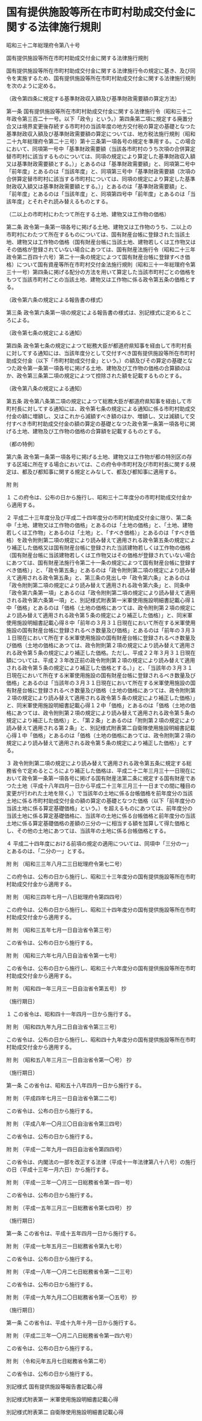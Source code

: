 # 国有提供施設等所在市町村助成交付金に関する法律施行規則

昭和三十二年総理府令第八十号

国有提供施設等所在市町村助成交付金に関する法律施行規則

国有提供施設等所在市町村助成交付金に関する法律施行令の規定に基き、及び同令を実施するため、国有提供施設等所在市町村助成交付金に関する法律施行規則を次のように定める。

（政令第四条に規定する基準財政収入額及び基準財政需要額の算定方法）

第一条 国有提供施設等所在市町村助成交付金に関する法律施行令（昭和三十二年政令第三百二十一号。以下「政令」という。）第四条第二項に規定する廃置分合又は境界変更後存続する市町村の当該年度の地方交付税の算定の基礎となつた基準財政収入額及び基準財政需要額の算定については、地方税法施行規則（昭和二十九年総理府令第二十三号）第十三条第一項各号の規定を準用する。この場合において、同項第一号中「基準財政需要額（当該各市町村のうち次項の合併算定替市町村に該当するものについては、同項の規定により算定した基準財政収入額又は基準財政需要額とする。）」とあるのは「基準財政需要額」と、同項第二号中「前年度」とあるのは「当該年度」と、同項第三号中「基準財政需要額（次項の合併算定替市町村に該当する市町村については、同項の規定により算定した基準財政収入額又は基準財政需要額とする。）」とあるのは「基準財政需要額」と、「前年度」とあるのは「当該年度」と、同項第四号中「前年度」とあるのは「当該年度」とそれぞれ読み替えるものとする。

（二以上の市町村にわたつて所在する土地、建物又は工作物の価格）

第二条 政令第一条第一項各号に掲げる土地、建物又は工作物のうち、二以上の市町村にわたつて所在するものについては、国有財産台帳に登録された当該土地、建物又は工作物の価格（国有財産台帳に当該土地、建物若しくは工作物又はその価格が登録されていない場合にあつては、国有財産法施行令（昭和二十三年政令第二百四十六号）第二十一条の規定によつて国有財産台帳に登録すべき価格）について国有資産等所在市町村交付金法施行規則（昭和三十一年総理府令第三十一号）第四条に掲げる配分の方法を用いて算定した当該市町村ごとの価格をもつて当該市町村ごとの当該土地、建物又は工作物に係る政令第五条の価格とする。

（政令第六条の規定による報告書の様式）

第三条 政令第六条第一項の規定による報告書の様式は、別記様式に定めるところによる。

（政令第七条の規定による通知）

第四条 政令第七条の規定によつて総務大臣が都道府県知事を経由して市町村長に対してする通知には、当該年度分として交付すべき国有提供施設等所在市町村助成交付金（以下「市町村助成交付金」という。）の額及びその算定の基礎となつた政令第一条第一項各号に掲げる土地、建物及び工作物の価格の合算額のほか、政令第三条第二項の規定によつて控除された額を記載するものとする。

（政令第八条の規定による通知）

第五条 政令第八条第二項の規定によつて総務大臣が都道府県知事を経由して市町村長に対してする通知には、政令第七条の規定による通知に係る市町村助成交付金の額に増額し、又はこれから減額すべき額のほか、増額し、又は減額して交付すべき市町村助成交付金の額の算定の基礎となつた政令第一条第一項各号に掲げる土地、建物及び工作物の価格の合算額を記載するものとする。

（都の特例）

第六条 政令第一条第一項各号に掲げる土地、建物又は工作物が都の特別区の存する区域に所在する場合においては、この府令中市町村及び市町村長に関する規定は、都及び都知事に関する規定とみなして、都及び都知事に適用する。

附 則

１ この府令は、公布の日から施行し、昭和三十二年度分の市町村助成交付金から適用する。

２ 平成二十三年度分及び平成二十四年度分の市町村助成交付金に限り、第二条中「土地、建物又は工作物の価格」とあるのは「土地の価格」と、「土地、建物若しくは工作物」とあるのは「土地」と、「すべき価格）」とあるのは「すべき価格）を政令附則第二項の規定により読み替えて適用される政令第五条の規定により補正した価格又は国有財産台帳に登録された当該建物若しくは工作物の価格（国有財産台帳に当該建物若しくは工作物又はその価格が登録されていない場合にあつては、国有財産法施行令第二十一条の規定によつて国有財産台帳に登録すべき価格）」と、「政令第五条」とあるのは「政令附則第二項の規定により読み替えて適用される政令第五条」と、第三条の見出し中「政令第六条」とあるのは「政令附則第二項の規定により読み替えて適用される政令第六条」と、同条中「政令第六条第一項」とあるのは「政令附則第二項の規定により読み替えて適用される政令第六条第一項」と、別記様式附表第一米軍使用施設明細書記載心得１中「価格」とあるのは「価格（土地の価格にあつては、政令附則第２項の規定により読み替えて適用される政令第５条の規定により補正した価格）」と、同米軍使用施設明細書記載心得８中「前年の３月３１日現在において所在する米軍使用施設の国有財産台帳に登録されるべき数量及び価格」とあるのは「前年の３月３１日現在において所在する米軍使用施設の国有財産台帳に登録されるべき数量及び価格（土地の価格にあつては、政令附則第２項の規定により読み替えて適用される政令第５条の規定により補正した価格。ただし、平成２２年３月３１日現在額については、平成２３年改正前の政令附則第２項の規定により読み替えて適用される政令第５条の規定により補正した価格とする。）」と、「当該年の３月３１日現在において所在する米軍使用施設の国有財産台帳に登録されるべき数量及び価格」とあるのは「当該年の３月３１日現在において所在する米軍使用施設の国有財産台帳に登録されるべき数量及び価格（土地の価格にあつては、政令附則第２項の規定により読み替えて適用される政令第５条の規定により補正した価格）」と、同米軍使用施設明細書記載心得１２中「価格」とあるのは「価格（土地の価格にあつては、政令附則第２項の規定により読み替えて適用される政令第５条の規定により補正した価格）」と、「第２条」とあるのは「附則第２項の規定により読み替えて適用される第２条」と、別記様式附表第二自衛隊使用施設明細書記載心得１中「価格」とあるのは「価格（土地の価格にあつては、政令附則第２項の規定により読み替えて適用される政令第５条の規定により補正した価格）」とする。

３ 政令附則第二項の規定により読み替えて適用される政令第五条に規定する総務省令で定めるところにより補正した価格は、平成二十二年三月三十一日現在において政令第一条第一項各号に掲げる国有財産法第二条に規定する国有財産であつた土地（平成十八年四月一日から平成二十三年三月三十一日までの間に種目の変更が行われた土地を除く。）で当該年の土地に係る台帳価格を前年度分の当該土地に係る市町村助成交付金の額の算定の基礎となつた価格（以下「前年度分の当該土地に係る算定基礎価格」という。）を超えるものにあつては、前年度分の当該土地に係る算定基礎価格に、当該年の土地に係る台帳価格と前年度分の当該土地に係る算定基礎価格の差額の三分の一に相当する額を加算して得た価格とし、その他の土地にあつては、当該年の土地に係る台帳価格とする。

４ 平成二十四年度における前項の規定の適用については、同項中「三分の一」とあるのは、「二分の一」とする。

附 則 （昭和三三年八月二三日総理府令第七二号）

この府令は、公布の日から施行し、昭和三十三年度分の国有提供施設等所在市町村助成交付金から適用する。

附 則 （昭和三四年七月一八日総理府令第四四号）

この府令は、公布の日から施行し、昭和三十四年度分の国有提供施設等所在市町村助成交付金から適用する。

附 則 （昭和三五年七月一日自治省令第三号）

この省令は、公布の日から施行する。

附 則 （昭和三六年七月八日自治省令第一七号）

この省令は、公布の日から施行し、昭和三十六年度分の国有提供施設等所在市町村助成交付金から適用する。

附 則 （昭和四一年三月三一日自治省令第五号） 抄

（施行期日）

１ この省令は、昭和四十一年四月一日から施行する。

附 則 （昭和四九年九月二日自治省令第三三号）

この省令は、公布の日から施行し、昭和四十九年度分の国有提供施設等所在市町村助成交付金から適用する。

附 則 （昭和五八年三月三一日自治省令第一〇号） 抄

（施行期日）

第一条 この省令は、昭和五十八年四月一日から施行する。

附 則 （平成四年七月三一日自治省令第二二号）

この省令は、公布の日から施行する。

附 則 （平成八年一〇月三〇日自治省令第三四号）

この省令は、公布の日から施行する。

附 則 （平成一二年九月一四日自治省令第四四号）

この省令は、内閣法の一部を改正する法律（平成十一年法律第八十八号）の施行の日（平成十三年一月六日）から施行する。

附 則 （平成一三年一〇月三一日総務省令第一四一号）

この省令は、公布の日から施行する。

附 則 （平成一五年三月三一日総務省令第七四号） 抄

（施行期日）

第一条 この省令は、平成十五年四月一日から施行する。

附 則 （平成一七年五月三一日総務省令第九七号）

この省令は、公布の日から施行する。

附 則 （平成一八年一〇月二七日総務省令第一二三号）

この省令は、公布の日から施行する。

附 則 （平成一九年九月二〇日総務省令第一〇五号） 抄

（施行期日）

第一条 この省令は、平成十九年十月一日から施行する。

附 則 （平成二三年一〇月二八日総務省令第一四六号）

この省令は、公布の日から施行する。

附 則 （令和元年五月七日総務省令第二号）

この省令は、公布の日から施行する。

別記様式 国有提供施設等報告書記載心得

[](/./pict/332M50000002080_001.pdf)

別記様式附表第一 米軍使用施設明細書記載心得

[](/./pict/332M50000002080_002.pdf)

別記様式附表第二 自衛隊使用施設明細書記載心得

[](/./pict/332M50000002080_003.pdf)
